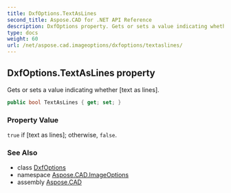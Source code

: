 ```yaml
---
title: DxfOptions.TextAsLines
second_title: Aspose.CAD for .NET API Reference
description: DxfOptions property. Gets or sets a value indicating whether text as lines
type: docs
weight: 60
url: /net/aspose.cad.imageoptions/dxfoptions/textaslines/
---
```

## DxfOptions.TextAsLines property

Gets or sets a value indicating whether [text as lines].

```csharp
public bool TextAsLines { get; set; }
```

### Property Value

`true` if [text as lines]; otherwise, `false`.

### See Also

* class [DxfOptions](../)
* namespace [Aspose.CAD.ImageOptions](../../dxfoptions/)
* assembly [Aspose.CAD](../../../)


